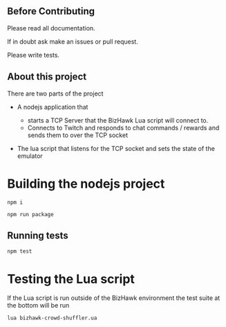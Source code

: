 ## Before Contributing

Please read all documentation.

If in doubt ask make an issues or pull request.

Please write tests.

## About this project

There are two parts of the project

* A nodejs application that
  * starts a TCP Server that the BizHawk Lua script will connect to. 
  * Connects to Twitch and responds to chat commands / rewards and sends them to over the TCP socket

* The lua script that listens for the TCP socket and sets the state of the emulator

# Building the nodejs project

```
npm i
```

```
npm run package
```

## Running tests

```
npm test
```

# Testing the Lua script

If the Lua script is run outside of the BizHawk environment the test suite at the bottom will be run

```
lua bizhawk-crowd-shuffler.ua
```
